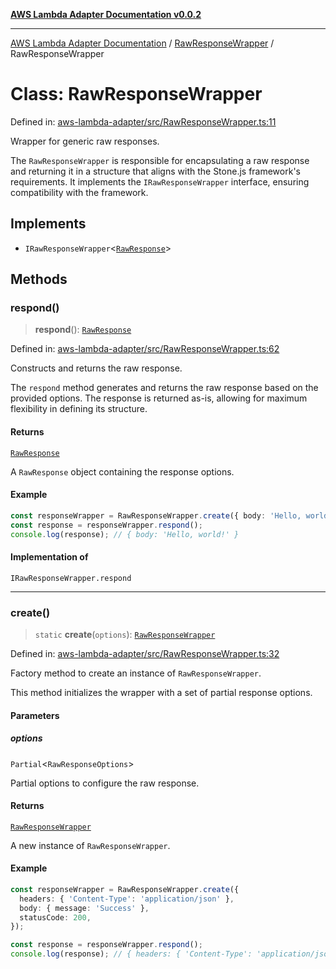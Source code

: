 [**AWS Lambda Adapter Documentation v0.0.2**](../../README.md)

***

[AWS Lambda Adapter Documentation](../../modules.md) / [RawResponseWrapper](../README.md) / RawResponseWrapper

# Class: RawResponseWrapper

Defined in: [aws-lambda-adapter/src/RawResponseWrapper.ts:11](https://github.com/stonemjs/aws-lambda-adapter/blob/dd32cc4c1c231995d4ac18a5ed4fe2bb473349e7/src/RawResponseWrapper.ts#L11)

Wrapper for generic raw responses.

The `RawResponseWrapper` is responsible for encapsulating a raw response
and returning it in a structure that aligns with the Stone.js framework's requirements.
It implements the `IRawResponseWrapper` interface, ensuring compatibility with the framework.

## Implements

- `IRawResponseWrapper`\<[`RawResponse`](../../declarations/type-aliases/RawResponse.md)\>

## Methods

### respond()

> **respond**(): [`RawResponse`](../../declarations/type-aliases/RawResponse.md)

Defined in: [aws-lambda-adapter/src/RawResponseWrapper.ts:62](https://github.com/stonemjs/aws-lambda-adapter/blob/dd32cc4c1c231995d4ac18a5ed4fe2bb473349e7/src/RawResponseWrapper.ts#L62)

Constructs and returns the raw response.

The `respond` method generates and returns the raw response based on
the provided options. The response is returned as-is, allowing for
maximum flexibility in defining its structure.

#### Returns

[`RawResponse`](../../declarations/type-aliases/RawResponse.md)

A `RawResponse` object containing the response options.

#### Example

```typescript
const responseWrapper = RawResponseWrapper.create({ body: 'Hello, world!' });
const response = responseWrapper.respond();
console.log(response); // { body: 'Hello, world!' }
```

#### Implementation of

`IRawResponseWrapper.respond`

***

### create()

> `static` **create**(`options`): [`RawResponseWrapper`](RawResponseWrapper.md)

Defined in: [aws-lambda-adapter/src/RawResponseWrapper.ts:32](https://github.com/stonemjs/aws-lambda-adapter/blob/dd32cc4c1c231995d4ac18a5ed4fe2bb473349e7/src/RawResponseWrapper.ts#L32)

Factory method to create an instance of `RawResponseWrapper`.

This method initializes the wrapper with a set of partial response options.

#### Parameters

##### options

`Partial`\<`RawResponseOptions`\>

Partial options to configure the raw response.

#### Returns

[`RawResponseWrapper`](RawResponseWrapper.md)

A new instance of `RawResponseWrapper`.

#### Example

```typescript
const responseWrapper = RawResponseWrapper.create({
  headers: { 'Content-Type': 'application/json' },
  body: { message: 'Success' },
  statusCode: 200,
});

const response = responseWrapper.respond();
console.log(response); // { headers: { 'Content-Type': 'application/json' }, body: { message: 'Success' }, statusCode: 200 }
```
